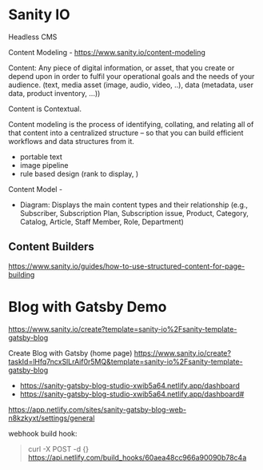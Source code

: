 # Sanity IO


Headless CMS  

Content Modeling - https://www.sanity.io/content-modeling

Content: Any piece of digital information, or asset, that you create or depend upon in order to fulfil your operational goals and the needs of your audience.  (text, media asset (image, audio, video, ..), data (metadata, user data, product inventory, ...))

Content is Contextual.

Content modeling is the process of identifying, collating, and relating all of that content into a centralized structure – so that you can build efficient workflows and data structures from it.
 - portable text
 - image pipeline
 - rule based design (rank to display, )

 Content Model -
 - Diagram:  Displays the main content types and their relationship (e.g., Subscriber, Subscription Plan, Subscription issue, Product, Category, Catalog, Article, Staff Member, Role, Department)

 ## Content Builders
 https://www.sanity.io/guides/how-to-use-structured-content-for-page-building



# Blog with Gatsby Demo  
https://www.sanity.io/create?template=sanity-io%2Fsanity-template-gatsby-blog

Create Blog with Gatsby (home page)
https://www.sanity.io/create?taskId=lHfq7ncxSlLrAif0r5MQ&template=sanity-io%2Fsanity-template-gatsby-blog
- https://sanity-gatsby-blog-studio-xwib5a64.netlify.app/dashboard
- https://sanity-gatsby-blog-studio-xwib5a64.netlify.app/dashboard#

https://app.netlify.com/sites/sanity-gatsby-blog-web-n8kzkyxt/settings/general

webhook build hook:
> curl -X POST -d {} https://api.netlify.com/build_hooks/60aea48cc966a90090b78c4a
